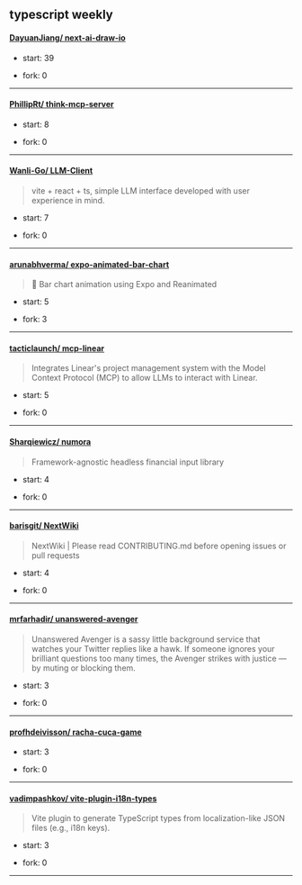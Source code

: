 ## typescript weekly

#### [DayuanJiang/ next-ai-draw-io](https://github.com/DayuanJiang/next-ai-draw-io)
>  
+ start: 39
+ fork: 0
---
#### [PhillipRt/ think-mcp-server](https://github.com/PhillipRt/think-mcp-server)
>  
+ start: 8
+ fork: 0
---
#### [Wanli-Go/ LLM-Client](https://github.com/Wanli-Go/LLM-Client)
>  vite + react + ts, simple LLM interface developed with user experience in mind.
+ start: 7
+ fork: 0
---
#### [arunabhverma/ expo-animated-bar-chart](https://github.com/arunabhverma/expo-animated-bar-chart)
>  📶 Bar chart animation using Expo and Reanimated
+ start: 5
+ fork: 3
---
#### [tacticlaunch/ mcp-linear](https://github.com/tacticlaunch/mcp-linear)
>  Integrates Linear's project management system with the Model Context Protocol (MCP) to allow LLMs to interact with Linear.
+ start: 5
+ fork: 0
---
#### [Sharqiewicz/ numora](https://github.com/Sharqiewicz/numora)
>  Framework-agnostic headless financial input library
+ start: 4
+ fork: 0
---
#### [barisgit/ NextWiki](https://github.com/barisgit/NextWiki)
>  NextWiki | Please read CONTRIBUTING.md before opening issues or pull requests
+ start: 4
+ fork: 0
---
#### [mrfarhadir/ unanswered-avenger](https://github.com/mrfarhadir/unanswered-avenger)
>  Unanswered Avenger is a sassy little background service that watches your Twitter replies like a hawk. If someone ignores your brilliant questions too many times, the Avenger strikes with justice — by muting or blocking them.
+ start: 3
+ fork: 0
---
#### [profhdeivisson/ racha-cuca-game](https://github.com/profhdeivisson/racha-cuca-game)
>  
+ start: 3
+ fork: 0
---
#### [vadimpashkov/ vite-plugin-i18n-types](https://github.com/vadimpashkov/vite-plugin-i18n-types)
>  Vite plugin to generate TypeScript types from localization-like JSON files (e.g., i18n keys).
+ start: 3
+ fork: 0
---